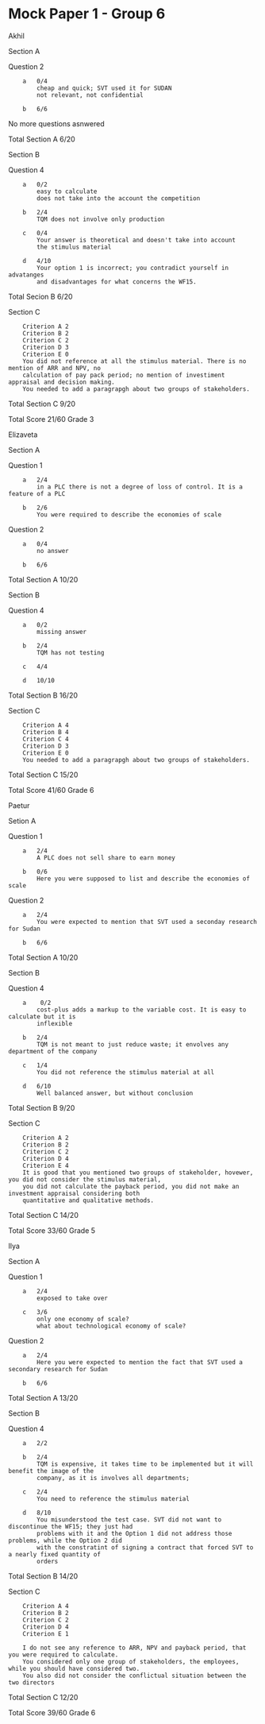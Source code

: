 # Mock Paper 1 - Group 6

Akhil

Section A

Question 2

		a	0/4
			cheap and quick; SVT used it for SUDAN
			not relevant, not confidential

		b	6/6

No more questions asnwered

Total Section A 6/20

Section B

Question 4

		a	0/2
			easy to calculate
			does not take into the account the competition

		b	2/4
			TQM does not involve only production

		c	0/4
			Your answer is theoretical and doesn't take into account
			the stimulus material

		d	4/10
			Your option 1 is incorrect; you contradict yourself in advatanges
			and disadvantages for what concerns the WF15.
			
Total Secion B 6/20

Section C

		Criterion A 2
		Criterion B 2
		Criterion C 2
		Criterion D 3
		Criterion E 0
		You did not reference at all the stimulus material. There is no mention of ARR and NPV, no 
		calculation of pay pack period; no mention of investiment appraisal and decision making.
		You needed to add a paragrapgh about two groups of stakeholders.

Total Section C 9/20

Total Score 21/60 Grade 3

Elizaveta

Section A

Question 1

		a	2/4
			in a PLC there is not a degree of loss of control. It is a feature of a PLC

		b	2/6
			You were required to describe the economies of scale

Question 2

		a	0/4
			no answer

		b	6/6

Total Section A 10/20

Section B

Question 4

		a	0/2
			missing answer

		b	2/4
			TQM has not testing

		c	4/4

		d	10/10

Total Section B 16/20

Section C

		Criterion A 4
		Criterion B 4
		Criterion C 4
		Criterion D 3
		Criterion E 0
		You needed to add a paragrapgh about two groups of stakeholders.

Total Section C 15/20

Total Score 41/60 Grade 6

Paetur

Setion A

Question 1

		a	2/4
			A PLC does not sell share to earn money

		b	0/6
			Here you were supposed to list and describe the economies of scale


Question 2

		a	2/4
			You were expected to mention that SVT used a seconday research for Sudan

		b	6/6

Total Section A 10/20

Section B

Question 4

		a	 0/2
			cost-plus adds a markup to the variable cost. It is easy to calculate but it is
			inflexible

		b	2/4
			TQM is not meant to just reduce waste; it envolves any department of the company

		c	1/4
			You did not reference the stimulus material at all

		d	6/10
			Well balanced answer, but without conclusion

Total Section B 9/20

Section C

		Criterion A 2
		Criterion B 2
		Criterion C 2
		Criterion D 4
		Criterion E 4
		It is good that you mentioned two groups of stakeholder, hovewer, you did not consider the stimulus material,
		you did not calculate the payback period, you did not make an investment appraisal considering both
		quantitative and qualitative methods.

Total Section C 14/20

Total Score 33/60 Grade 5

Ilya

Section A

Question 1

		a	2/4
			exposed to take over

		c	3/6
			only one economy of scale?
			what about technological economy of scale?

Question 2

		a	2/4
			Here you were expected to mention the fact that SVT used a secondary research for Sudan

		b	6/6

Total Section A 13/20

Section B

Question 4

		a	2/2

		b	2/4
			TQM is expensive, it takes time to be implemented but it will benefit the image of the
			company, as it is involves all departments;

		c	2/4
			You need to reference the stimulus material

		d	8/10
			You misunderstood the test case. SVT did not want to discontinue the WF15; they just had
			problems with it and the Option 1 did not address those problems, while the Option 2 did
			with the constratint of signing a contract that forced SVT to a nearly fixed quantity of
			orders

Total Section B 14/20

Section C
	
		Criterion A 4
		Criterion B 2
		Criterion C 2
		Criterion D 4
		Criterion E 1

		I do not see any reference to ARR, NPV and payback period, that you were required to calculate.
		You considered only one group of stakeholders, the employees, while you should have considered two.
		You also did not consider the conflictual situation between the two directors

Total Section C 12/20

Total Score  39/60 Grade 6

			
